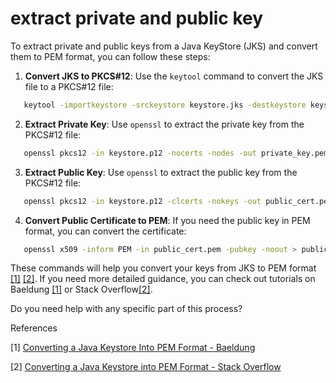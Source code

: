 # extract private and public key

To extract private and public keys from a Java KeyStore (JKS) and convert them to PEM format, you can follow these steps:

1. **Convert JKS to PKCS#12**: Use the `keytool` command to convert the JKS file to a PKCS#12 file:

```bash
   keytool -importkeystore -srckeystore keystore.jks -destkeystore keystore.p12 -srcstoretype JKS -deststoretype PKCS12
```

2. **Extract Private Key**: Use `openssl` to extract the private key from the PKCS#12 file:

```bash
   openssl pkcs12 -in keystore.p12 -nocerts -nodes -out private_key.pem
```

3. **Extract Public Key**: Use `openssl` to extract the public key from the PKCS#12 file:

```bash
   openssl pkcs12 -in keystore.p12 -clcerts -nokeys -out public_cert.pem
```

4. **Convert Public Certificate to PEM**: If you need the public key in PEM format, you can convert the certificate:

```bash
   openssl x509 -inform PEM -in public_cert.pem -pubkey -noout > public_key.pem
```

These commands will help you convert your keys from JKS to PEM format [[1]](https://www.baeldung.com/java-keystore-convert-to-pem-format) [[2]](https://stackoverflow.com/questions/652916/converting-a-java-keystore-into-pem-format). If you need more detailed guidance, you can check out tutorials on Baeldung [[1]](https://www.baeldung.com/java-keystore-convert-to-pem-format) or Stack Overflow[[2]](https://stackoverflow.com/questions/652916/converting-a-java-keystore-into-pem-format).

Do you need help with any specific part of this process?

  
References

[1] [Converting a Java Keystore Into PEM Format - Baeldung](https://www.baeldung.com/java-keystore-convert-to-pem-format)

[2] [Converting a Java Keystore into PEM Format - Stack Overflow](https://stackoverflow.com/questions/652916/converting-a-java-keystore-into-pem-format)